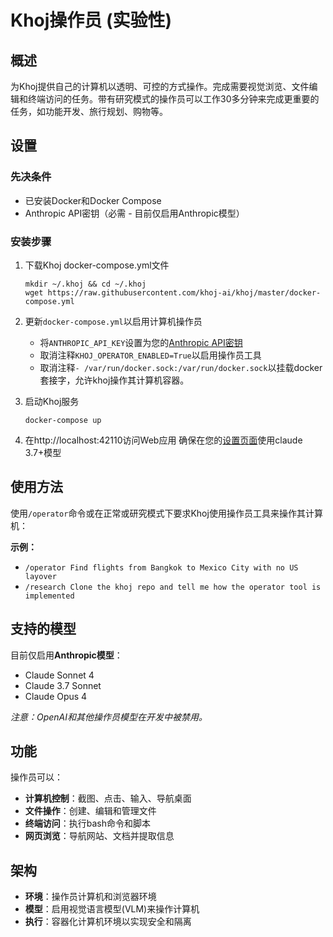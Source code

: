 # Khoj操作员 (实验性)

## 概述
为Khoj提供自己的计算机以透明、可控的方式操作。完成需要视觉浏览、文件编辑和终端访问的任务。带有研究模式的操作员可以工作30多分钟来完成更重要的任务，如功能开发、旅行规划、购物等。

## 设置

### 先决条件
- 已安装Docker和Docker Compose
- Anthropic API密钥（必需 - 目前仅启用Anthropic模型）

### 安装步骤
1. 下载Khoj docker-compose.yml文件
    ```shell
    mkdir ~/.khoj && cd ~/.khoj
    wget https://raw.githubusercontent.com/khoj-ai/khoj/master/docker-compose.yml
    ```

2. 更新`docker-compose.yml`以启用计算机操作员
    - 将`ANTHROPIC_API_KEY`设置为您的[Anthropic API密钥](https://console.anthropic.com/settings/keys)
    - 取消注释`KHOJ_OPERATOR_ENABLED=True`以启用操作员工具
    - 取消注释`- /var/run/docker.sock:/var/run/docker.sock`以挂载docker套接字，允许khoj操作其计算机容器。

3. 启动Khoj服务
    ```shell
    docker-compose up
    ```

4. 在http://localhost:42110访问Web应用
    确保在您的[设置页面](http://localhost:42110/settings)使用claude 3.7+模型

## 使用方法
使用`/operator`命令或在正常或研究模式下要求Khoj使用操作员工具来操作其计算机：

**示例：**
- `/operator Find flights from Bangkok to Mexico City with no US layover`
- `/research Clone the khoj repo and tell me how the operator tool is implemented`

## 支持的模型

目前仅启用**Anthropic模型**：
- Claude Sonnet 4
- Claude 3.7 Sonnet
- Claude Opus 4

*注意：OpenAI和其他操作员模型在开发中被禁用。*

## 功能

操作员可以：
- **计算机控制**：截图、点击、输入、导航桌面
- **文件操作**：创建、编辑和管理文件
- **终端访问**：执行bash命令和脚本
- **网页浏览**：导航网站、文档并提取信息

## 架构

- **环境**：操作员计算机和浏览器环境
- **模型**：启用视觉语言模型(VLM)来操作计算机
- **执行**：容器化计算机环境以实现安全和隔离
